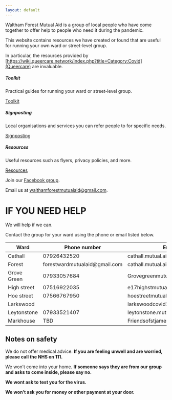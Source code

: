 ```yaml
---
layout: default
---
```


Waltham Forest Mutual Aid is a group of local people who have come together to offer help to people who need it during the pandemic.

This website contains resources we have created or found that are useful for running your own ward or street-level group.

In particular, the resources provided by [https://wiki.queercare.network/index.php?title=Category:Covid](Queercare) are invaluable.

<div class="card-deck">
  <div class="card">
    <div class="card-body">
      <h5 class="card-title">Toolkit</h5>
      <p class="card-text">
        Practical guides for running your ward or street-level group.
      </p>
      <a href="/toolkit" class="card-button btn btn-primary">Toolkit</a>
    </div>
  </div>

  <div class="card">
    <div class="card-body">
      <h5 class="card-title">Signposting</h5>
      <p class="card-text">
        Local organisations and services you can refer people to for specific needs.
      </p>
      <a href="/signposting" class="card-button btn btn-primary">Signposting</a>
    </div>
  </div>

  <div class="card">
    <div class="card-body">
      <h5 class="card-title">Resources</h5>
      <p class="card-text">
        Useful resources such as flyers, privacy policies, and more.
      </p>
      <a href="/resources" class="card-button btn btn-primary">Resources</a>
    </div>
  </div>
</div>

<div class="ctas">
<p>
Join our <a href="https://facebook.com/groups/wfcoronavirus" target="_blank">Facebook group</a>.
</p>

<p>
Email us at <a href="mailto:walthamforestmutualaid@gmail.com">walthamforestmutualaid@gmail.com</a>.
</p>
</div>

<div class="ward-listings" markdown="1">

# IF YOU NEED HELP

We will help if we can.

Contact the group for your ward using the phone or email listed below.

<table class="table table-bordered">
<thead>
  <tr>
    <th>Ward</th>
    <th>Phone number</th>
    <th>Email</th>
  </tr>
</thead>
<tbody>
  <tr>
    <td>Cathall</td>
    <td>07926432520</td>
    <td>cathall.mutual.aid@gmail.com</td>
  </tr>
  <tr>
    <td>Forest</td>
    <td>forestwardmutualaid@gmail.com</td>
    <td>cathall.mutual.aid@gmail.com</td>
  </tr>
  <tr>
    <td>Grove Green</td>
    <td>07933057684</td>
    <td>Grovegreenmutualaid@gmail.com</td>
  </tr>
  <tr>
    <td>High street</td>
    <td>07516922035</td>
    <td>e17highstmutualaid@gmail.com</td>
  </tr>
  <tr>
    <td>Hoe street</td>
    <td>07566767950</td>
    <td>hoestreetmutualaid@gmail.com</td>
  </tr>
  <tr>
    <td>Larkswood</td>
    <td></td>
    <td>larkswoodcovid19@gmail.com</td>
  </tr>
  <tr>
    <td>Leytonstone</td>
    <td>07933521407</td>
    <td>leytonstone.mutual.aid@gmail.com</td>
  </tr>
  <tr>
    <td>Markhouse</td>
    <td>TBD</td>
    <td>Friendsofstjamespark@gmail.com</td>
  </tr>
</tbody>
</table>
</div>

## Notes on safety

We do not offer medical advice.
**If you are feeling unwell and are worried, please call the NHS on 111.**

We won’t come into your home. **If someone says they are from our group and asks to come
inside, please say no.**

**We wont ask to test you for the virus.**

**We won’t ask you for money or other payment at your door.**
